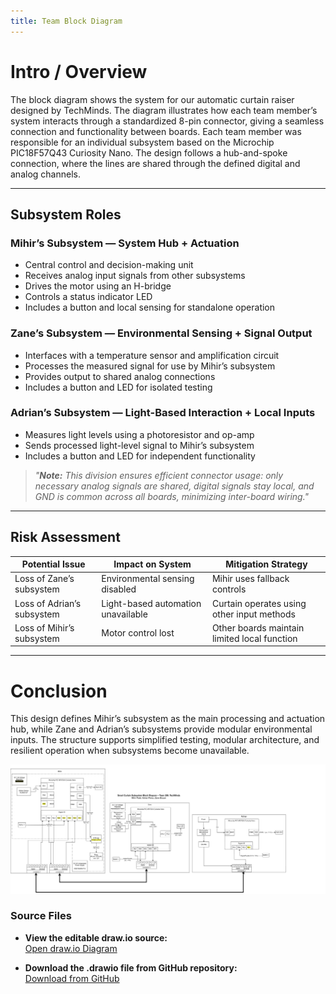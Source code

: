 ```yaml
---
title: Team Block Diagram
---
```


# Intro / Overview
The block diagram shows the system for our automatic curtain raiser designed by TechMinds. The diagram illustrates how each team member’s system interacts through a standardized 8-pin connector, giving a seamless connection and functionality between boards. Each team member was responsible for an individual subsystem based on the Microchip PIC18F57Q43 Curiosity Nano. The design follows a hub-and-spoke connection, where the lines are shared through the defined digital and analog channels.

---

## Subsystem Roles

### Mihir’s Subsystem — System Hub + Actuation
- Central control and decision-making unit
- Receives analog input signals from other subsystems
- Drives the motor using an H-bridge
- Controls a status indicator LED
- Includes a button and local sensing for standalone operation

### Zane’s Subsystem — Environmental Sensing + Signal Output
- Interfaces with a temperature sensor and amplification circuit
- Processes the measured signal for use by Mihir’s subsystem
- Provides output to shared analog connections
- Includes a button and LED for isolated testing

### Adrian’s Subsystem — Light-Based Interaction + Local Inputs
- Measures light levels using a photoresistor and op-amp
- Sends processed light-level signal to Mihir’s subsystem
- Includes a button and LED for independent functionality

> *"**Note:** This division ensures efficient connector usage: only necessary analog signals are shared, digital signals stay local, and GND is common across all boards, minimizing inter-board wiring."*

---

## Risk Assessment

| Potential Issue | Impact on System | Mitigation Strategy |
|----------------|-----------------|-------------------|
| Loss of Zane’s subsystem | Environmental sensing disabled | Mihir uses fallback controls |
| Loss of Adrian’s subsystem | Light-based automation unavailable | Curtain operates using other input methods |
| Loss of Mihir’s subsystem | Motor control lost | Other boards maintain limited local function |

---

# Conclusion

This design defines Mihir’s subsystem as the main processing and actuation hub, while Zane and Adrian’s subsystems provide modular environmental inputs. The structure supports simplified testing, modular architecture, and resilient operation when subsystems become unavailable.


![Team 206 Block Diagram](images/TeamBlockDiagram.drawio.png)

### Source Files

- **View the editable draw.io source:**  
  [Open draw.io Diagram](https://drive.google.com/file/d/1H6aJwPv8wPsPnQuJsYAvrDz7MDm43k3i/view?usp=sharing)

- **Download the .drawio file from GitHub repository:**  
  [Download from GitHub](https://github.com/Mihir-Patel-64/mihirpatel-individual.github.io/blob/main/docs/01-Block-Diagram/Block_Diagram_MP.jpg)